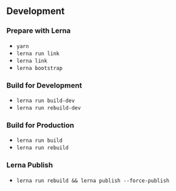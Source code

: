 ## Development

### Prepare with Lerna

- `yarn`
- `lerna run link`
- `lerna link`
- `lerna bootstrap`

### Build for Development

- `lerna run build-dev`
- `lerna run rebuild-dev`

### Build for Production

- `lerna run build`
- `lerna run rebuild`

### Lerna Publish

- `lerna run rebuild && lerna publish --force-publish`
